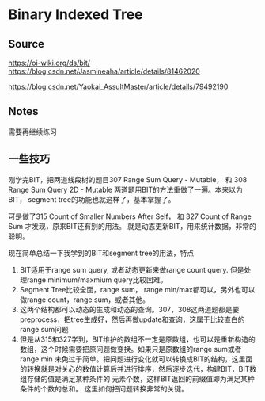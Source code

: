 # Binary Indexed Tree

## Source
https://oi-wiki.org/ds/bit/
https://blog.csdn.net/Jasmineaha/article/details/81462020

https://blog.csdn.net/Yaokai_AssultMaster/article/details/79492190
## Notes
需要再继续练习

## 一些技巧
刚学完BIT，把两道线段树的题目307 Range Sum Query - Mutable， 和 308 Range Sum Query 2D - Mutable
两道题用BIT的方法重做了一遍。本来以为BIT， segment tree的功能也就这样了，基本掌握了。

可是做了315 Count of Smaller Numbers After Self， 和 327 Count of Range Sum 才发现，原来BIT还有别的用法。
就是动态更新BIT，用来统计数据，非常的聪明。

现在简单总结一下我学到的BIT和segment tree的用法，特点
1. BIT适用于range sum query, 或者动态更新来做range count query. 但是处理range minimum/maxmium query比较困难。
2. Segment Tree比较全面，range sum， range min/max都可以，另外也可以做range count，range sum，或者其他。
3. 这两个结构都可以动态的生成和动态的查询。307，308这两道题都是要preprocess，把tree生成好，然后再做update和查询，这属于比较直白的range sum问题
4. 但是从315和327学到，BIT维护的数组不一定是原数组，也可以是重新构造的数组，这个时候需要把原问题做变换。如果只是原数组的range sum或者range min
未免过于简单。把问题进行变化就可以转换成BIT的结构，这里面的转换就是对关心的数值计算后并进行排序，然后逐步迭代，构建BIT，BIT数组存储的值是满足某种条件的
元素个数，这样BIT返回的前缀值即为满足某种条件的个数的总和。 这里如何把问题转换非常的关键。